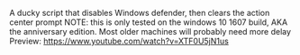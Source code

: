 A ducky script that disables Windows defender, then clears the action center prompt
NOTE: this is only tested on the windows 10 1607 build, AKA the anniversary edition.
Most older machines will probably need more delay
Preview: https://www.youtube.com/watch?v=XTF0U5jN1us
